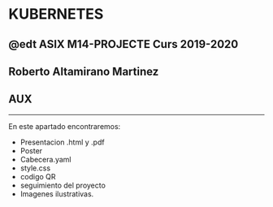 # KUBERNETES
## @edt ASIX M14-PROJECTE Curs 2019-2020
## Roberto Altamirano Martinez
## AUX

---

En este apartado encontraremos:

* Presentacion .html y .pdf
* Poster
* Cabecera.yaml
* style.css
* codigo QR
* seguimiento del proyecto
* Imagenes ilustrativas.




